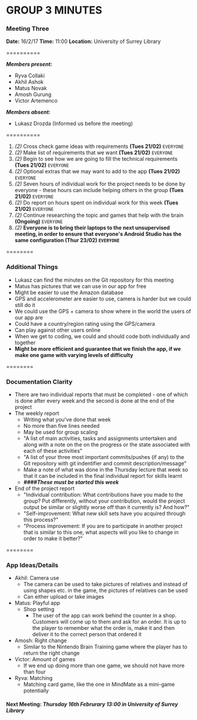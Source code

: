 # GROUP 3 MINUTES
### Meeting Three 

**Date:** 16/2/17
**Time:** 11:00
**Location:** University of Surrey Library

==========

***Members present:***
- Ryva Collaki
- Akhil Ashok
- Matus Novak
- Amosh Gurung
- Victor Artemenco

***Members absent:***
- Lukasz Drozda (Informed us before the meeting)

==========

1. *(2)* Cross check game ideas with requirements **(Tues 21/02)** `EVERYONE`
2. *(2)* Make list of requirements that we want **(Tues 21/02)** `EVERYONE`
3. *(2)* Begin to see how we are going to fill the technical requirements **(Tues 21/02)** `EVERYONE`
4. *(2)* Optional extras that we may want to add to the app **(Tues 21/02)** `EVERYONE`
5. *(2)* Seven hours of individual work for the project needs to be done by everyone - these hours can include helping others in the group **(Tues 21/02)** `EVERYONE`
6. *(2)* Do report on hours spent on individual work for this week **(Tues 21/02)** `EVERYONE`
7. *(2)* Continue researching the topic and games that help with the brain **(Ongoing)** `EVERYONE`
8. *(2)* **Everyone is to bring their laptops to the next unsupervised meeting, in order to ensure that everyone's Android Studio has the same configuration (Thur 23/02) `EVERYONE`**


========

### Additional Things

- Lukasz can find the minutes on the Git repository for this meeting
- Matus has pictures that we can use in our app for free
- Might be easier to use the Amazon database
- GPS and accelerometer are easier to use, camera is harder but we could still do it
- We could use the GPS + camera to show where in the world the users of our app are
- Could have a country/region rating using the GPS/camera
- Can play against other users online
- When we get to coding, we could and should code both individually and together
- **Might be more efficient and guarantee that we finish the app, if we make one game with varying levels of difficulty**

========

### Documentation Clarity
- There are two individual reports that must be completed - one of which is done after every week and the second is done at the end of the project
- The weekly report
   - Writing what you've done that week
   - No more than five lines needed
   - May be used for group scaling
   - "A list of main activities, tasks and assignments untertaken and along with a note on the on the progress or the state associated with each of these activities"
   - "A list of your three most important commits/pushes (if any) to the Git repository with git indentifier and commit description/message"
   - Make a note of what was done in the Thursday lecture that week so that it can be included in the final individual report for skills learnt
   - ***####These must be started this week***
- End of the project report
   - "Individual contribution: What contributions have you made to the group? Put differently, without your contribution, would the project output be similar or slightly worse off than it currently is? And how?"
   - "Self-improvement: What new skill sets have you acquired through this process?"
   - "Process improvement: If you are to participate in another project that is similar to this one, what aspects will you like to change in order to make it better?"


========

### App Ideas/Details

- Akhil: Camera use
   - The camera can be used to take pictures of relatives and instead of using shapes etc. in the game, the pictures of relatives can be used
   - Can either upload or take images
- Matus: Playful app
   - Shop setting
      - The user of the app can work behind the counter in a shop. Customers will come up to them and ask for an order. It is up to the player to remember what the order is, make it and then deliver it to the correct person that ordered it
- Amosh: Right change
   - Similar to the Nintendo Brain Training game where the player has to return the right change
- Victor: Amount of games
   - If we end up doing more than one game, we should not have more than four
- Ryva: Matching
   - Matching card game, like the one in MindMate as a mini-game potentially


#### Next Meeting: *Thursday 16th Februrary 13:00 in University of Surrey Library*



















